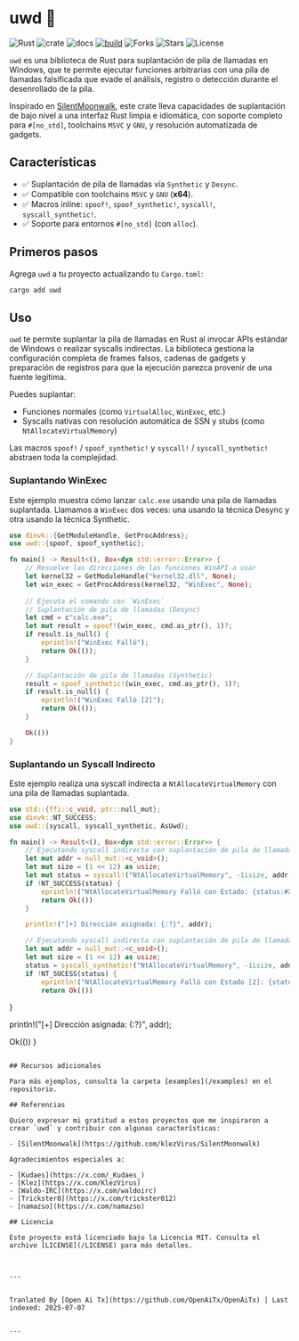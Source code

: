 # uwd 🦀

![Rust](https://img.shields.io/badge/made%20with-Rust-red)
![crate](https://img.shields.io/crates/v/uwd.svg)
![docs](https://docs.rs/uwd/badge.svg)
[![build](https://github.com/joaoviictorti/uwd/actions/workflows/ci.yml/badge.svg)](https://github.com/joaoviictorti/uwd/actions/workflows/ci.yml)
![Forks](https://img.shields.io/github/forks/joaoviictorti/uwd)
![Stars](https://img.shields.io/github/stars/joaoviictorti/uwd)
![License](https://img.shields.io/github/license/joaoviictorti/uwd)

`uwd` es una biblioteca de Rust para suplantación de pila de llamadas en Windows, que te permite ejecutar funciones arbitrarias con una pila de llamadas falsificada que evade el análisis, registro o detección durante el desenrollado de la pila.

Inspirado en [SilentMoonwalk](https://github.com/klezVirus/SilentMoonwalk), este crate lleva capacidades de suplantación de bajo nivel a una interfaz Rust limpia e idiomática, con soporte completo para `#[no_std]`, toolchains `MSVC` y `GNU`, y resolución automatizada de gadgets.

## Características

- ✅ Suplantación de pila de llamadas vía `Synthetic` y `Desync`.
- ✅ Compatible con toolchains `MSVC` y `GNU` (**x64**).
- ✅ Macros inline: `spoof!`, `spoof_synthetic!`, `syscall!`, `syscall_synthetic!`.
- ✅ Soporte para entornos `#[no_std]` (con `alloc`).

## Primeros pasos

Agrega `uwd` a tu proyecto actualizando tu `Cargo.toml`:
```bash
cargo add uwd
```

## Uso

`uwd` te permite suplantar la pila de llamadas en Rust al invocar APIs estándar de Windows o realizar syscalls indirectas. La biblioteca gestiona la configuración completa de frames falsos, cadenas de gadgets y preparación de registros para que la ejecución parezca provenir de una fuente legítima.

Puedes suplantar:

* Funciones normales (como `VirtualAlloc`, `WinExec`, etc.)
* Syscalls nativas con resolución automática de SSN y stubs (como `NtAllocateVirtualMemory`)

Las macros `spoof!` / `spoof_synthetic!` y `syscall!` / `syscall_synthetic!` abstraen toda la complejidad.

### Suplantando WinExec

Este ejemplo muestra cómo lanzar `calc.exe` usando una pila de llamadas suplantada. Llamamos a `WinExec` dos veces: una usando la técnica Desync y otra usando la técnica Synthetic.

```rs
use dinvk::{GetModuleHandle, GetProcAddress};
use uwd::{spoof, spoof_synthetic};

fn main() -> Result<(), Box<dyn std::error::Error>> {
    // Resuelve las direcciones de las funciones WinAPI a usar
    let kernel32 = GetModuleHandle("kernel32.dll", None);
    let win_exec = GetProcAddress(kernel32, "WinExec", None);
    
    // Ejecuta el comando con `WinExec`
    // Suplantación de pila de llamadas (Desync)
    let cmd = c"calc.exe";
    let mut result = spoof!(win_exec, cmd.as_ptr(), 1)?;
    if result.is_null() {
        eprintln!("WinExec Falló");
        return Ok(());
    }

    // Suplantación de pila de llamadas (Synthetic)
    result = spoof_synthetic!(win_exec, cmd.as_ptr(), 1)?;
    if result.is_null() {
        eprintln!("WinExec Falló [2]");
        return Ok(());
    }

    Ok(())
}
```

### Suplantando un Syscall Indirecto

Este ejemplo realiza una syscall indirecta a `NtAllocateVirtualMemory` con una pila de llamadas suplantada.

```rs
use std::{ffi::c_void, ptr::null_mut};
use dinvk::NT_SUCCESS;
use uwd::{syscall, syscall_synthetic, AsUwd};

fn main() -> Result<(), Box<dyn std::error::Error>> {
    // Ejecutando syscall indirecta con suplantación de pila de llamadas (Desync)
    let mut addr = null_mut::<c_void>();
    let mut size = (1 << 12) as usize;
    let mut status = syscall!("NtAllocateVirtualMemory", -1isize, addr.as_uwd_mut(), 0, size.as_uwd_mut(), 0x3000, 0x04)? as i32;
    if !NT_SUCCESS(status) {
        eprintln!("NtAllocateVirtualMemory Falló con Estado: {status:#X}");
        return Ok(())
    }

    println!("[+] Dirección asignada: {:?}", addr);

    // Ejecutando syscall indirecta con suplantación de pila de llamadas (Synthetic)
    let mut addr = null_mut::<c_void>();
    let mut size = (1 << 12) as usize;
    status = syscall_synthetic!("NtAllocateVirtualMemory", -1isize, addr.as_uwd_mut(), 0, size.as_uwd_mut(), 0x3000, 0x04)? as i32;
    if !NT_SUCESS(status) {
        eprintln!("NtAllocateVirtualMemory Falló con Estado [2]: {status:#X}");
        return Ok(())
```
}

println!("[+] Dirección asignada: {:?}", addr);

Ok(())
}
```

## Recursos adicionales

Para más ejemplos, consulta la carpeta [examples](/examples) en el repositorio.

## Referencias

Quiero expresar mi gratitud a estos proyectos que me inspiraron a crear `uwd` y contribuir con algunas características:

- [SilentMoonwalk](https://github.com/klezVirus/SilentMoonwalk)

Agradecimientos especiales a:

- [Kudaes](https://x.com/_Kudaes_)
- [Klez](https://x.com/KlezVirus)
- [Waldo-IRC](https://x.com/waldoirc)
- [Trickster0](https://x.com/trickster012)
- [namazso](https://x.com/namazso)

## Licencia

Este proyecto está licenciado bajo la Licencia MIT. Consulta el archivo [LICENSE](/LICENSE) para más detalles.


---

Tranlated By [Open Ai Tx](https://github.com/OpenAiTx/OpenAiTx) | Last indexed: 2025-07-07

---